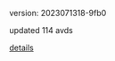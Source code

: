 version: 2023071318-9fb0

updated 114 avds

[details](https://github.com/0x74f917491bfa7ebfa379/ali_avd_db/blob/master/change_log/2023/07/13/18/9fb0.txt)